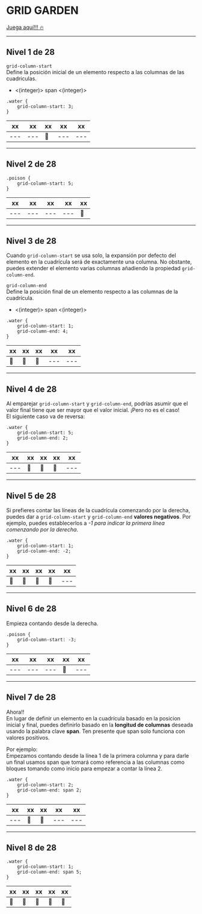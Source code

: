 # GRID GARDEN

[Juega aquí!!! 🔥](https://cssgridgarden.com/#es)

---
## Nivel 1 de 28

`grid-column-start`  
Define la posición inicial de un elemento respecto a las columnas de las cuadriculas.
- <(integer)> span <(integer)>

```
.water {
    grid-column-start: 3;
}
```

xx | xx | xx | xx | xx
--- | --- | --- | --- | ---|
--- | --- | 🔴 | --- | --- | 


---
## Nivel 2 de 28

```
.poison {
    grid-column-start: 5;
}
```

xx | xx | xx | xx | xx
--- | --- | --- | --- | ---|
--- | --- | --- | --- | 🔴 | 


---
## Nivel 3 de 28

Cuando `grid-column-start` se usa solo, la expansión por defecto del elemento en la cuadrícula será de exactamente una columna. No obstante, puedes extender el elemento varias columnas añadiendo la propiedad `grid-column-end`.

`grid-column-end`  
Define la posición final de un elemento respecto a las columnas de la cuadrícula.
- <(integer)> span <(integer)>

```
.water {
    grid-column-start: 1;
    grid-column-end: 4;
}
```

xx | xx | xx | xx | xx
--- | --- | --- | --- | ---|
🔴 | 🔴 | 🔴 | --- | ---| 


---
## Nivel 4 de 28

Al emparejar `grid-column-start` y `grid-column-end`, podrías asumir que el valor final tiene que ser mayor que el valor inicial. ¡Pero no es el caso!  
El siguiente caso va de reversa:

```
.water {
    grid-column-start: 5;
    grid-column-end: 2;
}
```

xx | xx | xx | xx | xx
--- | --- | --- | --- | ---|
--- | 🔴 | 🔴 | 🔴 | ---| 


---
## Nivel 5 de 28

Si prefieres contar las líneas de la cuadrícula comenzando por la derecha, puedes dar a `grid-column-start` y `grid-column-end` **valores negativos**. Por ejemplo, puedes establecerlos a _-1 para indicar la primera línea comenzando por la derecha_.

```
.water {
    grid-column-start: 1;
    grid-column-end: -2;
}
```

xx | xx | xx | xx | xx
--- | --- | --- | --- | ---|
🔴 | 🔴 | 🔴 | 🔴 | ---| 


---
## Nivel 6 de 28

Empieza contando desde la derecha.

```
.poison {
    grid-column-start: -3;
}
```

xx | xx | xx | xx | xx
--- | --- | --- | --- | ---|
--- | --- | --- | 🔴 | ---| 


---
## Nivel 7 de 28

Ahora!!  
En lugar de definir un elemento en la cuadrícula basado en la posicion inicial y final, puedes definirlo basado en la **longitud de columnas** deseada usando la palabra clave **span**. Ten presente que span solo funciona con valores positivos.

Por ejemplo:  
Empezamos contando desde la línea 1 de la primera columna y para darle un final usamos span que tomará como referencia a las columnas como bloques tomando como inicio para empezar a contar la línea 2. 

```
.water {
    grid-column-start: 2;
    grid-column-end: span 2;
}
```

 xx |  xx |  xx |  xx | xx
--- | --- | --- | --- | ---|
--- | 🔴 | 🔴  | --- | ---| 


---
## Nivel 8 de 28

```
.water {
    grid-column-start: 1;
    grid-column-end: span 5;
}
```
 xx |  xx |  xx |  xx | xx
--- | --- | --- | --- | ---|
🔴 | 🔴 | 🔴  | 🔴 | 🔴 | 

